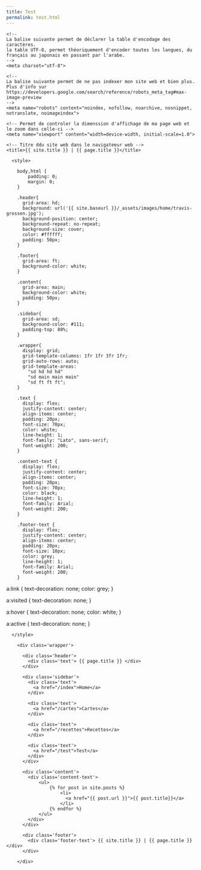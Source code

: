 ```yaml
---
title: Test
permalink: test.html
---
```


<html>

  <head>

    <!--
    La balise suivante permet de déclarer la table d'encodage des caractères.
    la table UTF-8, permet théoriquement d'encoder toutes les langues, du français au japonais en passant par l'arabe.
    -->
    <meta charset="utf-8">
    
    <!--
    La balise suivante permet de ne pas indexer mon site web et bien plus.
    Plus d'info sur https://developers.google.com/search/reference/robots_meta_tag#max-image-preview
    -->
    <meta name="robots" content="noindex, nofollow, noarchive, nosnippet, notranslate, noimageindex">
    
    <!-- Permet de controler la dimenssion d'affichage de ma page web et le zoom dans celle-ci -->
    <meta name="viewport" content="width=device-width, initial-scale=1.0">
 
    <!-- Titre ddu site web dans le navigateeur web -->
    <title>{{ site.title }} | {{ page.title }}</title>

      <style>

        body,html {
            padding: 0;
            margin: 0;
        }

        .header{
          grid-area: hd;
          background: url('{{ site.baseurl }}/_assets/images/home/travis-grossen.jpg');      
          background-position: center;
          background-repeat: no-repeat;
          background-size: cover;
          color: #ffffff;
          padding: 50px;
        }

        .footer{
          grid-area: ft;
          background-color: white;
        }

        .content{
          grid-area: main;
          background-color: white;
          padding: 50px; 
        }

        .sidebar{
          grid-area: sd;
          background-color: #111;
          padding-top: 80%;
        }

        .wrapper{
          display: grid;
          grid-template-columns: 1fr 1fr 3fr 1fr;
          grid-auto-rows: auto;
          grid-template-areas: 
            "sd hd hd hd"
            "sd main main main"
            "sd ft ft ft";
        }

        .text {
          display: flex;
          justify-content: center;
          align-items: center;
          padding: 20px;
          font-size: 70px;
          color: white;
          line-height: 1;
          font-family: "Lato", sans-serif;
          font-weight: 200;
        }

        .content-text {
          display: flex;
          justify-content: center;
          align-items: center;
          padding: 20px;
          font-size: 70px;
          color: black;
          line-height: 1;
          font-family: Arial;
          font-weight: 200;
        }

        .footer-text {
          display: flex;
          justify-content: center;
          align-items: center;
          padding: 20px;
          font-size: 10px;
          color: grey;
          line-height: 1;
          font-family: Arial;
          font-weight: 200;
        }        

a:link {
  text-decoration: none;
  color: grey;
}

a:visited {
  text-decoration: none;
}

a:hover {
  text-decoration: none;
   color: white;
}

a:active {
  text-decoration: none;
}

      </style>

  </head>

  <body>

        <div class='wrapper'>

          <div class='header'>
            <div class='text'> {{ page.title }} </div>
          </div>

          <div class='sidebar'>
            <div class='text'>
              <a href="/index">Home</a>
            </div>

            <div class='text'>
              <a href="/cartes">Cartes</a>
            </div>

            <div class='text'>
              <a href="/recettes">Recettes</a>
            </div>

            <div class='text'>
              <a href="/test">Test</a>
            </div>
          </div>

          <div class='content'>
            <div class='content-text'>
                <ul>
                    {% for post in site.posts %}
                        <li>
                          <a href="{{ post.url }}">{{ post.title}}</a>
                        </li>
                    {% endfor %}
                </ul>
            </div>
          </div>

          <div class='footer'>
            <div class='footer-text'> {{ site.title }} | {{ page.title }} </div>
          </div>

        </div>

  </body>

</html>